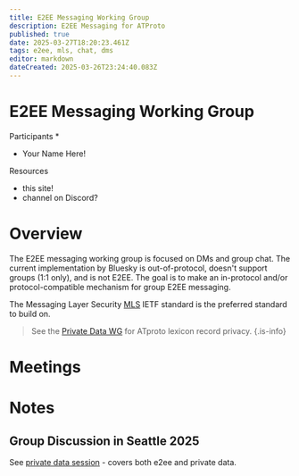 ```yaml
---
title: E2EE Messaging Working Group
description: E2EE Messaging for ATProto
published: true
date: 2025-03-27T18:20:23.461Z
tags: e2ee, mls, chat, dms
editor: markdown
dateCreated: 2025-03-26T23:24:40.083Z
---
```


# E2EE Messaging Working Group

Participants
* 
* Your Name Here!

Resources
* this site!
* channel on Discord?

# Overview

The E2EE messaging working group is focused on DMs and group chat. The current implementation by Bluesky is out-of-protocol, doesn't support groups (1:1 only), and is not E2EE. The goal is to make an in-protocol and/or protocol-compatible mechanism for group E2EE messaging.

The Messaging Layer Security [MLS](/mls) IETF standard is the preferred standard to build on.

> See the [Private Data WG](/working-groups/private-data) for ATproto lexicon record privacy.
{.is-info}

# Meetings

# Notes

## Group Discussion in Seattle 2025

See [private data session](/atmosphereconf/seattle2025/private-data) - covers both e2ee and private data.





